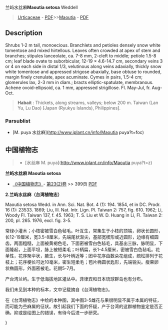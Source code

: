 兰屿水丝麻**Maoutia setosa** Weddell

> [Urticaceae](http://www.iplant.cn/info/Urticaceae?t=foc) - [PDF](http://www.iplant.cn/foc/pdf/Urticaceae.pdf)>>[Maoutia](http://www.iplant.cn/info/Maoutia?t=foc) - [PDF](http://www.iplant.cn/foc/pdf/Maoutia.pdf)

## Description

Shrubs 1-2 m tall, monoecious. Branchlets and petioles densely snow white tomentose and mixed hirtellous. Leaves often crowded at apex of stem and branches; stipules lanceolate, ca. 7-8 mm, 2-cleft to middle; petiole 1.5-8 cm; leaf blade ovate to suborbicular, 12-19 × 4.6-14.7 cm, secondary veins 3 or 4 on each side in distal 1/3, velutinous along veins adaxially, thickly snow white tomentose and appressed strigose abaxially, base obtuse to rounded, margin finely crenulate, apex acuminate. Cymes in pairs, 1.5-4 cm; glomerules lax, 2-3 mm in diam.; bracts elliptic-spatulate, membranous. Achene ovoid-ellipsoid, ca. 1 mm, appressed strigillose. Fl. May-Jul, fr. Aug-Oct.

> **Habait** : 
> Thickets, along streams, valleys; below 200 m. Taiwan (Lan Yu, Lu Dao) [Japan (Ryukyu Islands), Philippines].

### Parsublist

* [M.  puya  水丝麻](http://www.iplant.cn/info/Maoutia puya?t=foc)

## 中国植物志

> * [水丝麻  M.  puya](http://www.iplant.cn/info/Maoutia puya?t=z)

**兰屿水丝麻 Maoutia setosa**

* [《中国植物志》](http://www.iplant.cn/frps)- [第23(2)卷](http://www.iplant.cn/frps/vol/23(2)) >> 399页 [PDF](http://www.iplant.cn/frps/pdf/23(2)/399a.pdf)

**2.兰屿水丝麻（台湾植物志）**

Maoutia setosa Wedd. in Ann. Sci. Nat. Bot. 4 (1): 194. 1854, et in DC. Prodr. 16 (1): 23533. 1869; Liu, Ill. Nat. Intr. Lign. Pl. Taiwan 2: 757, fig. 610. 1962; Li, Woody Fl. Taiwan 137, f. 45. 1963; T. S. Liu et W. D. Huang in Li, Fl. Taiwan 2: 200, pl. 265. 1976, excl. fig. 3-5.

常绿小灌木；小枝密被雪白色毡毛。叶互生，常集生于小枝的顶端，卵状长圆形，长12-19厘米，宽3.5-8厘米，先端尾状渐尖，基部宽楔形或近圆形，边缘有细圆齿，两面粗糙，上面被黄褐色毛，下面密被雪白色毡毛，具基出三脉，脉明显，下面隆起，上面平坦，脉上被短柔毛；叶柄扁，长1-4.5厘米，密被雪白色毡毛。花单性，花序聚伞状，腋生，长与叶柄近等；团伞花序由数朵花组成，疏松排列于花枝上；花序梗长可达10毫米，密生短柔毛；苞片椭圆状匙形，先端锐尖。瘦果卵状椭圆形，外面密被毛。花期5-7月。

产台湾兰屿。生于低海拔地区灌丛中。菲律宾和日本琉球群岛也有分布。

我们未见到本种的标本，文中记载摘自《台湾植物志》。

在《台湾植物志》中绘的本种图，其中图3-5雌花与果很明显不属于本属的特征，而可能为苎麻属的征状。故引起我们下面的怀疑，产于台湾的这群植物鉴定是否正确，抑或是绘图上的错误，有待今后进一步研究。

}